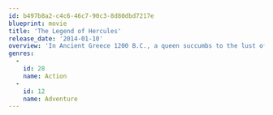 ```yaml
---
id: b497b8a2-c4c6-46c7-90c3-8d80dbd7217e
blueprint: movie
title: 'The Legend of Hercules'
release_date: '2014-01-10'
overview: 'In Ancient Greece 1200 B.C., a queen succumbs to the lust of Zeus to bear a son promised to overthrow the tyrannical rule of the king and restore peace to a land in hardship. But this prince, Hercules, knows nothing of his real identity or his destiny. He desires only one thing: the love of Hebe, Princess of Crete, who has been promised to his own brother. When Hercules learns of his greater purpose, he must choose: to flee with his true love or to fulfill his destiny and become the true hero of his time. The story behind one of the greatest myths is revealed in this action-packed epic - a tale of love, sacrifice and the strength of the human spirit.'
genres:
  -
    id: 28
    name: Action
  -
    id: 12
    name: Adventure
---
```

